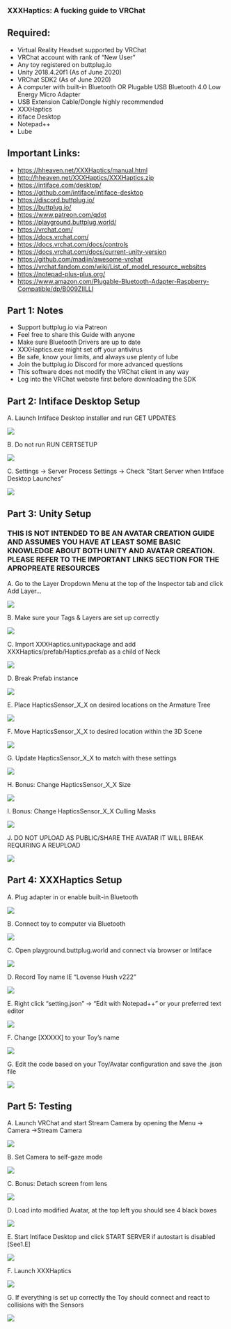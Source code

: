 ### XXXHaptics: A fucking guide to VRChat

## Required:

-   Virtual Reality Headset supported by VRChat
-   VRChat account with rank of “New User”
-   Any toy registered on buttplug.io
-   Unity 2018.4.20f1 (As of June 2020)
-   VRChat SDK2 (As of June 2020)
-   A computer with built-in Bluetooth OR Plugable USB Bluetooth 4.0 Low Energy Micro Adapter
-   USB Extension Cable/Dongle highly recommended
-   XXXHaptics
-   itiface Desktop
-   Notepad++
-   Lube

## Important Links:

-   <https://hheaven.net/XXXHaptics/manual.html>
-   <http://hheaven.net/XXXHaptics/XXXHaptics.zip>
-   <https://intiface.com/desktop/>
-   <https://github.com/intiface/intiface-desktop>
-   <https://discord.buttplug.io/>
-   <https://buttplug.io/>
-   <https://www.patreon.com/qdot>
-   <https://playground.buttplug.world/>
-   <https://vrchat.com/>
-   <https://docs.vrchat.com/>
-   <https://docs.vrchat.com/docs/controls>
-   <https://docs.vrchat.com/docs/current-unity-version>
-   <https://github.com/madjin/awesome-vrchat>
-   <https://vrchat.fandom.com/wiki/List_of_model_resource_websites>
-   <https://notepad-plus-plus.org/>
-   <https://www.amazon.com/Plugable-Bluetooth-Adapter-Raspberry-Compatible/dp/B009ZIILLI>

## Part 1: Notes

-   Support buttplug.io via Patreon
-   Feel free to share this Guide with anyone
-   Make sure Bluetooth Drivers are up to date
-   XXXHaptics.exe might set off your antivirus
-   Be safe, know your limits, and always use plenty of lube
-   Join the buttplug.io Discord for more advanced questions
-   This software does not modify the VRChat client in any way
-   Log into the VRChat website first before downloading the SDK

## Part 2: Intiface Desktop Setup

A. Launch Intiface Desktop installer and run GET UPDATES

![](media/d14fe20ab5ef22664cc0c390613c1dd2.png)

B.  Do not run RUN CERTSETUP

![](media/00cb8396ea411bcc0c8ad2aa69f53b67.png)

C.  Settings -\> Server Process Settings -\> Check “Start Server when Intiface Desktop Launches”

![](media/4cfbb5ddbb9c0615d05e8760ae3ad9e9.png)

## Part 3: Unity Setup 

### **THIS IS NOT INTENDED TO BE AN AVATAR CREATION GUIDE AND ASSUMES YOU HAVE AT LEAST SOME BASIC KNOWLEDGE ABOUT BOTH UNITY AND AVATAR CREATION. PLEASE REFER TO THE IMPORTANT LINKS SECTION FOR THE APROPREATE RESOURCES**

A.  Go to the Layer Dropdown Menu at the top of the Inspector tab and click Add Layer…

![](media/281a9a43d8c62bad9bb8854532c25e38.png)

B.  Make sure your Tags & Layers are set up correctly

![](media/0c3a17f6a680bf9e266d907e9c6c3645.png)

C.  Import XXXHaptics.unitypackage and add XXXHaptics/prefab/Haptics.prefab as a child of Neck

![](media/364f85821df6fbf3375b7cec024c2875.png)

D.  Break Prefab instance

![](media/87852a66b38fdea4ca805c6283c0e18a.png)

E.  Place HapticsSensor_X_X on desired locations on the Armature Tree

![](media/fa2d04d27532891869dccf30ac08b113.png)

F.  Move HapticsSensor_X_X to desired location within the 3D Scene

![](media/457b72931dbd7f1e6fcb105c2dedc3de.png)

G.  Update HapticsSensor_X_X to match with these settings

![](media/289c2c9bf5f043def108aa4ec6c767cc.png)

H.  Bonus: Change HapticsSensor_X_X Size

![](media/59bc2569db12e1f572d532b0b29b9a05.png)

I.  Bonus: Change HapticsSensor_X_X Culling Masks

![](media/24c1cb840aca964aa9dcb75c7419d385.png)

J.  DO NOT UPLOAD AS PUBLIC/SHARE THE AVATAR IT WILL BREAK REQUIRING A REUPLOAD

![](media/043a7ec81dd52af6e8104bafca8d2405.png)

## Part 4: XXXHaptics Setup

A.  Plug adapter in or enable built-in Bluetooth

![](media/077b8b0f1a747146c8c89d5659940b20.png)

B.  Connect toy to computer via Bluetooth

![](media/5909e4e8459bdac9b18dafc08dfe3969.png)

C.  Open playground.buttplug.world and connect via browser or Intiface

![](media/35161cfa42bdc9e1457110ec0fa6f0e8.png)

D.  Record Toy name IE “Lovense Hush v222”

![](media/538a09adc823400e5d8cb4ed131aec2e.png)

E.  Right click “setting.json” -\> “Edit with Notepad++” or your preferred text editor

![](media/c5f9edc77e73dfabb1b57f78082a1820.png)

F.  Change [XXXXX] to your Toy’s name

![](media/075c3c44e8c0e7ce39d00ae7a28994f8.png)

G.  Edit the code based on your Toy/Avatar configuration and save the .json file

![](media/7af072910d32e7db4ee77801b3f077a3.png)

## Part 5: Testing

A.  Launch VRChat and start Stream Camera by opening the Menu -\> Camera -\>Stream Camera

![](media/3c3f5bbe33b2f1ff9cc2510666a4063d.jpg)

B.  Set Camera to self-gaze mode

![](media/8e9e3cbad72c4ff552df974172367f4f.jpg)

C.  Bonus: Detach screen from lens

![](media/6132eb542694ea0cab71602aa13a33c8.jpg)

D.  Load into modified Avatar, at the top left you should see 4 black boxes

![](media/cde1b67853e4418ab583b52a0b6c0488.png)

E.  Start Intiface Desktop and click START SERVER if autostart is disabled [See1.E]

![](media/3481c49d2b281772f0284d5c3a6e8b4e.png)

F.  Launch XXXHaptics

![](media/1e3b32e0792ae5dcec2d3037ac86aadf.png)

G.  If everything is set up correctly the Toy should connect and react to collisions with the Sensors

![](media/f421a5bc060444d9178fb5c296567a2a.png)

